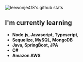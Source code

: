 ![leewonje418's github stats](https://github-readme-stats.vercel.app/api?username=leewonje418&count_private=true)
<b><h2>I'm currently learning</h2>
  - Node.js, Javascript, Typescript, 
  - Sequelize, MySQL, MongoDB
  - Java, SpringBoot, JPA
  - C#
  - Amazon AWS
